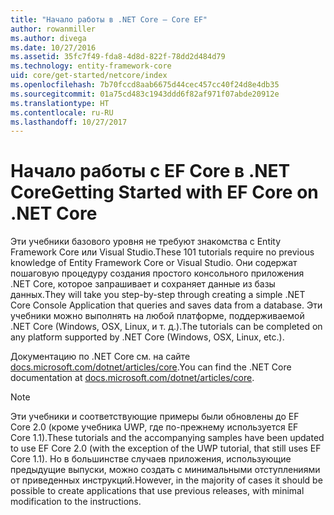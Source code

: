 ```yaml
---
title: "Начало работы в .NET Core — Core EF"
author: rowanmiller
ms.author: divega
ms.date: 10/27/2016
ms.assetid: 35fc7f49-fda8-4d8d-822f-78dd2d484d79
ms.technology: entity-framework-core
uid: core/get-started/netcore/index
ms.openlocfilehash: 7b70fccd8aab6675d44cec457cc40f24d8e4db35
ms.sourcegitcommit: 01a75cd483c1943ddd6f82af971f07abde20912e
ms.translationtype: HT
ms.contentlocale: ru-RU
ms.lasthandoff: 10/27/2017
---
```

# <a name="getting-started-with-ef-core-on-net-core"></a><span data-ttu-id="bd89b-102">Начало работы с EF Core в .NET Core</span><span class="sxs-lookup"><span data-stu-id="bd89b-102">Getting Started with EF Core on .NET Core</span></span>

<span data-ttu-id="bd89b-103">Эти учебники базового уровня не требуют знакомства с Entity Framework Core или Visual Studio.</span><span class="sxs-lookup"><span data-stu-id="bd89b-103">These 101 tutorials require no previous knowledge of Entity Framework Core or Visual Studio.</span></span> <span data-ttu-id="bd89b-104">Они содержат пошаговую процедуру создания простого консольного приложения .NET Core, которое запрашивает и сохраняет данные из базы данных.</span><span class="sxs-lookup"><span data-stu-id="bd89b-104">They will take you step-by-step through creating a simple .NET Core Console Application that queries and saves data from a database.</span></span> <span data-ttu-id="bd89b-105">Эти учебники можно выполнять на любой платформе, поддерживаемой .NET Core (Windows, OSX, Linux, и т. д.).</span><span class="sxs-lookup"><span data-stu-id="bd89b-105">The tutorials can be completed on any platform supported by .NET Core (Windows, OSX, Linux, etc.).</span></span>

<span data-ttu-id="bd89b-106">Документацию по .NET Core см. на сайте [docs.microsoft.com/dotnet/articles/core](https://docs.microsoft.com/dotnet/articles/core/).</span><span class="sxs-lookup"><span data-stu-id="bd89b-106">You can find the .NET Core documentation at [docs.microsoft.com/dotnet/articles/core](https://docs.microsoft.com/dotnet/articles/core/).</span></span>

> [!NOTE]  
> <span data-ttu-id="bd89b-107">Эти учебники и соответствующие примеры были обновлены до EF Core 2.0 (кроме учебника UWP, где по-прежнему используется EF Core 1.1).</span><span class="sxs-lookup"><span data-stu-id="bd89b-107">These tutorials and the accompanying samples have been updated to use EF Core 2.0 (with the exception of the UWP tutorial, that still uses EF Core 1.1).</span></span> <span data-ttu-id="bd89b-108">Но в большинстве случаев приложения, использующие предыдущие выпуски, можно создать с минимальными отступлениями от приведенных инструкций.</span><span class="sxs-lookup"><span data-stu-id="bd89b-108">However, in the majority of cases it should be possible to create applications that use previous releases, with minimal modification to the instructions.</span></span>

